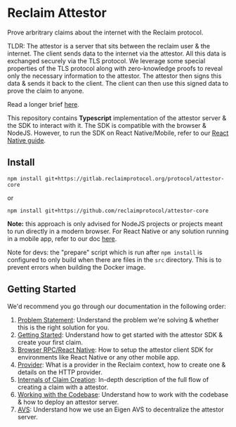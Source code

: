 # Reclaim Attestor

Prove arbritrary claims about the internet with the Reclaim protocol.

TLDR: The attestor is a server that sits between the reclaim user & the internet. The client sends data to the internet via the attestor. All this data is exchanged securely via the TLS protocol.
We leverage some special properties of the TLS protocol along with zero-knowledge proofs to reveal only the necessary information to the attestor.
The attestor then signs this data & sends it back to the client. The client can then use this signed data to prove the claim to anyone.

Read a longer brief [here](docs/problem-statement.md).

This repository contains **Typescript** implementation of the attestor server & the SDK to interact with it. The SDK is compatible with the browser & NodeJS. However, to run the SDK on React Native/Mobile, refer to our [React Native guide](docs/browser-rpc.md).

## Install

`npm install git+https://gitlab.reclaimprotocol.org/protocol/attestor-core`

or

`npm install git+https://github.com/reclaimprotocol/attestor-core`

**Note:** this approach is only advised for NodeJS projects or projects meant to run directly in a modern browser. For React Native or any solution running in a mobile app, refer to our doc [here](docs/browser-rpc.md).

Note for devs: the "prepare" script which is run after `npm install` is configured to only build when there are files in the `src` directory. This is to prevent errors when building the Docker image.

## Getting Started

We'd recommend you go through our documentation in the following order:
1. [Problem Statement](./problem-statement.md): Understand the problem we're solving & whether this is the right solution for you.
2. [Getting Started](./getting-started.md): Understand how to get started with the attestor SDK & create your first claim.
3. [Browser RPC/React Native](./browser-rpc.md): How to setup the attestor client SDK for environments like React Native or any other mobile app.
4. [Provider](./provider.md): What is a provider in the Reclaim context, how to create one & details on the HTTP provider.
5. [Internals of Claim Creation](./claim-creation.md): In-depth description of the full flow of creating a claim with a attestor.
6. [Working with the Codebase](./project.md): Understand how to work with the codebase & how to deploy an attestor server.
7. [AVS](./avs.md): Understand how we use an Eigen AVS to decentralize the attestor server.